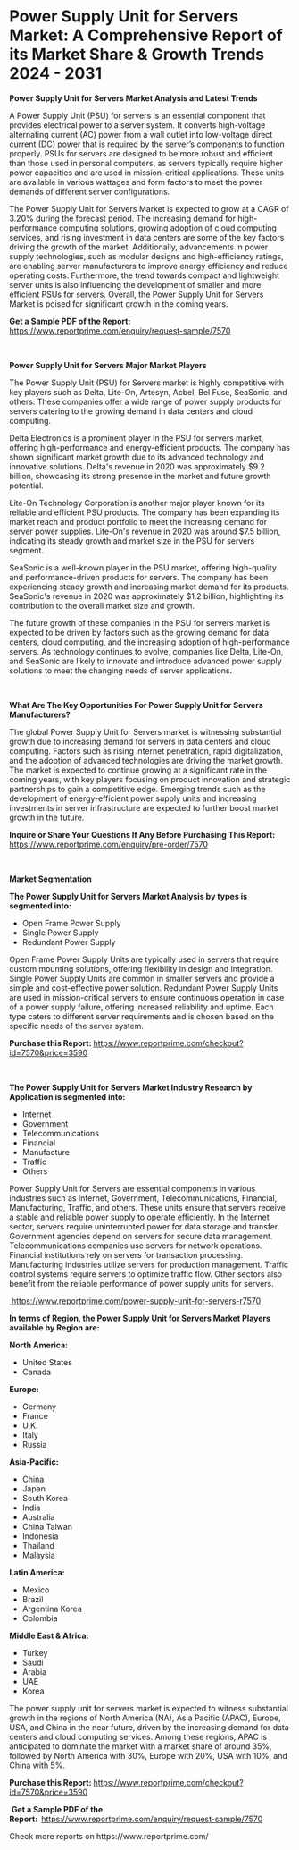 <p><h1>Power Supply Unit for Servers Market: A Comprehensive Report of its Market Share & Growth Trends 2024 - 2031</h1></p><p><strong>Power Supply Unit for Servers Market Analysis and Latest Trends</strong></p>
<p><p>A Power Supply Unit (PSU) for servers is an essential component that provides electrical power to a server system. It converts high-voltage alternating current (AC) power from a wall outlet into low-voltage direct current (DC) power that is required by the server’s components to function properly. PSUs for servers are designed to be more robust and efficient than those used in personal computers, as servers typically require higher power capacities and are used in mission-critical applications. These units are available in various wattages and form factors to meet the power demands of different server configurations.</p><p>The Power Supply Unit for Servers Market is expected to grow at a CAGR of 3.20% during the forecast period. The increasing demand for high-performance computing solutions, growing adoption of cloud computing services, and rising investment in data centers are some of the key factors driving the growth of the market. Additionally, advancements in power supply technologies, such as modular designs and high-efficiency ratings, are enabling server manufacturers to improve energy efficiency and reduce operating costs. Furthermore, the trend towards compact and lightweight server units is also influencing the development of smaller and more efficient PSUs for servers. Overall, the Power Supply Unit for Servers Market is poised for significant growth in the coming years.</p></p>
<p><strong>Get a Sample PDF of the Report:&nbsp;</strong> <a href="https://www.reportprime.com/enquiry/request-sample/7570">https://www.reportprime.com/enquiry/request-sample/7570</a></p>
<p>&nbsp;</p>
<p><strong>Power Supply Unit for Servers Major Market Players</strong></p>
<p><p>The Power Supply Unit (PSU) for Servers market is highly competitive with key players such as Delta, Lite-On, Artesyn, Acbel, Bel Fuse, SeaSonic, and others. These companies offer a wide range of power supply products for servers catering to the growing demand in data centers and cloud computing.</p><p>Delta Electronics is a prominent player in the PSU for servers market, offering high-performance and energy-efficient products. The company has shown significant market growth due to its advanced technology and innovative solutions. Delta's revenue in 2020 was approximately $9.2 billion, showcasing its strong presence in the market and future growth potential.</p><p>Lite-On Technology Corporation is another major player known for its reliable and efficient PSU products. The company has been expanding its market reach and product portfolio to meet the increasing demand for server power supplies. Lite-On's revenue in 2020 was around $7.5 billion, indicating its steady growth and market size in the PSU for servers segment.</p><p>SeaSonic is a well-known player in the PSU market, offering high-quality and performance-driven products for servers. The company has been experiencing steady growth and increasing market demand for its products. SeaSonic's revenue in 2020 was approximately $1.2 billion, highlighting its contribution to the overall market size and growth.</p><p>The future growth of these companies in the PSU for servers market is expected to be driven by factors such as the growing demand for data centers, cloud computing, and the increasing adoption of high-performance servers. As technology continues to evolve, companies like Delta, Lite-On, and SeaSonic are likely to innovate and introduce advanced power supply solutions to meet the changing needs of server applications.</p></p>
<p>&nbsp;</p>
<p><strong>What Are The Key Opportunities For Power Supply Unit for Servers Manufacturers?</strong></p>
<p><p>The global Power Supply Unit for Servers market is witnessing substantial growth due to increasing demand for servers in data centers and cloud computing. Factors such as rising internet penetration, rapid digitalization, and the adoption of advanced technologies are driving the market growth. The market is expected to continue growing at a significant rate in the coming years, with key players focusing on product innovation and strategic partnerships to gain a competitive edge. Emerging trends such as the development of energy-efficient power supply units and increasing investments in server infrastructure are expected to further boost market growth in the future.</p></p>
<p><strong>Inquire or Share Your Questions If Any Before Purchasing This Report:</strong> <a href="https://www.reportprime.com/enquiry/pre-order/7570">https://www.reportprime.com/enquiry/pre-order/7570</a></p>
<p>&nbsp;</p>
<p><strong>Market Segmentation</strong></p>
<p><strong>The Power Supply Unit for Servers Market Analysis by types is segmented into:</strong></p>
<p><ul><li>Open Frame Power Supply</li><li>Single Power Supply</li><li>Redundant Power Supply</li></ul></p>
<p><p>Open Frame Power Supply Units are typically used in servers that require custom mounting solutions, offering flexibility in design and integration. Single Power Supply Units are common in smaller servers and provide a simple and cost-effective power solution. Redundant Power Supply Units are used in mission-critical servers to ensure continuous operation in case of a power supply failure, offering increased reliability and uptime. Each type caters to different server requirements and is chosen based on the specific needs of the server system.</p></p>
<p><strong>Purchase this Report:&nbsp;</strong><a href="https://www.reportprime.com/checkout?id=7570&price=3590">https://www.reportprime.com/checkout?id=7570&price=3590</a></p>
<p>&nbsp;</p>
<p><strong>The Power Supply Unit for Servers Market Industry Research by Application is segmented into:</strong></p>
<p><ul><li>Internet</li><li>Government</li><li>Telecommunications</li><li>Financial</li><li>Manufacture</li><li>Traffic</li><li>Others</li></ul></p>
<p><p>Power Supply Unit for Servers are essential components in various industries such as Internet, Government, Telecommunications, Financial, Manufacturing, Traffic, and others. These units ensure that servers receive a stable and reliable power supply to operate efficiently. In the Internet sector, servers require uninterrupted power for data storage and transfer. Government agencies depend on servers for secure data management. Telecommunications companies use servers for network operations. Financial institutions rely on servers for transaction processing. Manufacturing industries utilize servers for production management. Traffic control systems require servers to optimize traffic flow. Other sectors also benefit from the reliable performance of power supply units for servers.</p></p>
<p><a href="https://www.reportprime.com/power-supply-unit-for-servers-r7570">&nbsp;https://www.reportprime.com/power-supply-unit-for-servers-r7570</a></p>
<p><strong>In terms of Region, the Power Supply Unit for Servers Market Players available by Region are:</strong></p>
<p>
    <p> <strong> North America: </strong>
        <ul>
            <li>United States</li>
            <li>Canada</li>
        </ul>
        </p> 
    <p> <strong> Europe: </strong>
        <ul>
            <li>Germany</li>
            <li>France</li>
            <li>U.K.</li>
            <li>Italy</li>
            <li>Russia</li>
        </ul>
        </p> 
    <p> <strong> Asia-Pacific: </strong>
        <ul>
            <li>China</li>
            <li>Japan</li>
            <li>South Korea</li>
            <li>India</li>
            <li>Australia</li>
            <li>China Taiwan</li>
            <li>Indonesia</li>
            <li>Thailand</li>
            <li>Malaysia</li>
        </ul>
        </p> 
    <p> <strong> Latin America: </strong>
        <ul>
            <li>Mexico</li>
            <li>Brazil</li>
            <li>Argentina Korea</li>
            <li>Colombia</li>
        </ul>
        </p> 
    <p> <strong> Middle East & Africa: </strong>
        <ul>
            <li>Turkey</li>
            <li>Saudi</li>
            <li>Arabia</li>
            <li>UAE</li>
            <li>Korea</li>
        </ul>
    </p>
    </p>
<p><p>The power supply unit for servers market is expected to witness substantial growth in the regions of North America (NA), Asia Pacific (APAC), Europe, USA, and China in the near future, driven by the increasing demand for data centers and cloud computing services. Among these regions, APAC is anticipated to dominate the market with a market share of around 35%, followed by North America with 30%, Europe with 20%, USA with 10%, and China with 5%.</p></p>
<p><strong>Purchase this Report: </strong><a href="https://www.reportprime.com/checkout?id=7570&price=3590">https://www.reportprime.com/checkout?id=7570&price=3590</a></p>
<p>&nbsp;<strong>Get a Sample PDF of the Report:&nbsp;&nbsp;</strong><a href="https://www.reportprime.com/enquiry/request-sample/7570">https://www.reportprime.com/enquiry/request-sample/7570</a></p>
<p><strong></strong></p>
<p>Check more reports on https://www.reportprime.com/</p>